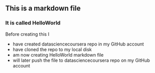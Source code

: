 ## This is a markdown file 
### It is called HelloWorld

Before creating this I  

* have created datasciencecoursera repo in my GitHub account
* have cloned the repo to my local disk
* am now creating HelloWorld markdown file
* will later push the file to datasciencecoursera repo on my GitHub account 

